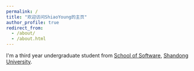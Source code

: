 ```yaml
---
permalink: /
title: "欢迎访问ShiaoYoung的主页"
author_profile: true
redirect_from: 
  - /about/
  - /about.html
---
```


I'm a third year undergraduate student from [School of Software](https://www.sc.sdu.edu.cn//), [Shandong University](https://www.sdu.edu.cn/).

<!-- You can find my CV here: [XX's Curriculum Vitae](./assets/Curriculum_Vitae.pdf)/[Email](mailto:XX@stu.pku.edu.cn) / [Github](https://github.com/QiuDi233) / [Wechat](../images/wechat.jpg) / [CSDN](https://blog.csdn.net/qd1813100174?spm=1000.2115.3001.5343) -->